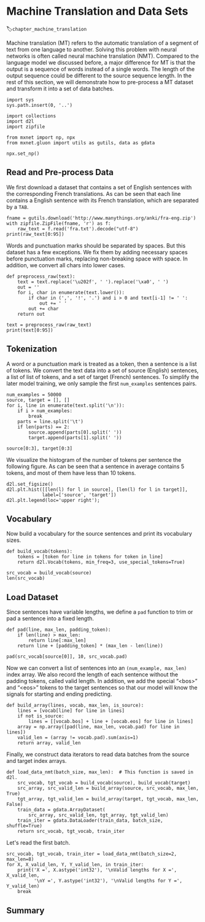 # Machine Translation and Data Sets
:label:`chapter_machine_translation`

Machine translation (MT) refers to the automatic translation of a segment of text
from one language to another. Solving this problem with neural networks is often
called neural machine translation (NMT). Compared to the language model we discussed before, a major difference for MT is that the output is a sequence of words instead of a single words. The length of the output sequence could be different to the source sequence length. In the rest of this section, we will demonstrate how to pre-process a MT dataset and transform it into a set of data batches.

```{.python .input  n=1}
import sys
sys.path.insert(0, '..')

import collections
import d2l
import zipfile

from mxnet import np, npx
from mxnet.gluon import utils as gutils, data as gdata

npx.set_np()
```

## Read and Pre-process Data

We first download a dataset that contains a set of English sentences with the corresponding French translations. As can be seen that each line contains a English sentence with its French translation, which are separated by a `TAB`.

```{.python .input  n=18}
fname = gutils.download('http://www.manythings.org/anki/fra-eng.zip')
with zipfile.ZipFile(fname, 'r') as f:
    raw_text = f.read('fra.txt').decode("utf-8")
print(raw_text[0:95])
```

Words and punctuation marks should be separated by spaces. But this dataset has a few exceptions. We fix them by adding necessary spaces before punctuation marks, replacing non-breaking space with space. In addition, we convert all chars into lower cases.

```{.python .input  n=3}
def preprocess_raw(text):
    text = text.replace('\u202f', ' ').replace('\xa0', ' ')
    out = ''
    for i, char in enumerate(text.lower()):
        if char in (',', '!', '.') and i > 0 and text[i-1] != ' ':
            out += ' '
        out += char
    return out

text = preprocess_raw(raw_text)
print(text[0:95])
```

## Tokenization

A word or a punctuation mark is treated as a token, then a sentence is a list of tokens. We convert the text data into a set of source (English) sentences, a list of list of tokens, and a set of target (French) sentences. To simplify the later model training, we only sample the first `num_examples` sentences pairs.

```{.python .input  n=4}
num_examples = 50000
source, target = [], []
for i, line in enumerate(text.split('\n')):
    if i > num_examples:
        break
    parts = line.split('\t')
    if len(parts) == 2:
        source.append(parts[0].split(' '))
        target.append(parts[1].split(' '))

source[0:3], target[0:3]
```

We visualize the histogram of the number of tokens per sentence the following figure. As can be seen that a sentence in average contains 5 tokens, and most of them have less than 10 tokens.

```{.python .input  n=5}
d2l.set_figsize()
d2l.plt.hist([[len(l) for l in source], [len(l) for l in target]],
             label=['source', 'target'])
d2l.plt.legend(loc='upper right');
```

## Vocabulary

Now build a vocabulary for the source sentences and print its vocabulary sizes.

```{.python .input  n=10}
def build_vocab(tokens):
    tokens = [token for line in tokens for token in line]
    return d2l.Vocab(tokens, min_freq=3, use_special_tokens=True)

src_vocab = build_vocab(source)
len(src_vocab)
```

## Load Dataset

Since sentences have variable lengths, we define a `pad` function to trim or pad a sentence into a fixed length.

```{.python .input  n=11}
def pad(line, max_len, padding_token):
    if len(line) > max_len:
        return line[:max_len]
    return line + [padding_token] * (max_len - len(line))

pad(src_vocab[source[0]], 10, src_vocab.pad)
```

Now we can convert a list of sentences into an `(num_example, max_len)` index array. We also record the length of each sentence without the padding tokens, called valid length. In addition, we add the special “&lt;bos&gt;” and “&lt;eos&gt;” tokens to the target sentences so that our model will know the signals for starting and ending predicting.

```{.python .input  n=12}
def build_array(lines, vocab, max_len, is_source):
    lines = [vocab[line] for line in lines]
    if not is_source:
        lines = [[vocab.bos] + line + [vocab.eos] for line in lines]
    array = np.array([pad(line, max_len, vocab.pad) for line in lines])
    valid_len = (array != vocab.pad).sum(axis=1)
    return array, valid_len
```

Finally, we construct data iterators to read data batches from the source and target index arrays.

```{.python .input  n=13}
def load_data_nmt(batch_size, max_len):  # This function is saved in d2l.
    src_vocab, tgt_vocab = build_vocab(source), build_vocab(target)
    src_array, src_valid_len = build_array(source, src_vocab, max_len, True)
    tgt_array, tgt_valid_len = build_array(target, tgt_vocab, max_len, False)
    train_data = gdata.ArrayDataset(
        src_array, src_valid_len, tgt_array, tgt_valid_len)
    train_iter = gdata.DataLoader(train_data, batch_size, shuffle=True)
    return src_vocab, tgt_vocab, train_iter
```

Let's read the first batch.

```{.python .input  n=14}
src_vocab, tgt_vocab, train_iter = load_data_nmt(batch_size=2, max_len=8)
for X, X_valid_len, Y, Y_valid_len, in train_iter:
    print('X =', X.astype('int32'), '\nValid lengths for X =', X_valid_len,
          '\nY =', Y.astype('int32'), '\nValid lengths for Y =', Y_valid_len)
    break
```

## Summary
